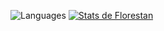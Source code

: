 


![Languages](https://github-readme-stats.vercel.app/api/top-langs/?username=FlorestanMC&theme=tokyonight)
[![Stats de Florestan](https://github-readme-stats.vercel.app/api?username=FlorestanMC&theme=tokyonight)](https://github.com/FlorestanMC/github-readme-stats)
